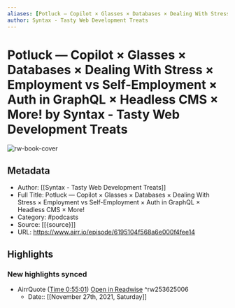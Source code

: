 ```yaml
---
aliases: [Potluck — Copilot × Glasses × Databases × Dealing With Stress × Employment vs Self-Employment × Auth in GraphQL × Headless CMS × More!, Potluck — Copilot × Glasses × Databases × Dealing With Stress × Employment vs Self-Employment × Auth in GraphQL × Headless CMS × More!]
author: Syntax - Tasty Web Development Treats
---
```

# Potluck — Copilot × Glasses × Databases × Dealing With Stress × Employment vs Self-Employment × Auth in GraphQL × Headless CMS × More! by Syntax - Tasty Web Development Treats

![rw-book-cover](https://ssl-static.libsyn.com/p/assets/7/9/0/7/790703531a3c8eca/iTunes_Artwork.png)

## Metadata
- Author: [[Syntax - Tasty Web Development Treats]]
- Full Title: Potluck — Copilot × Glasses × Databases × Dealing With Stress × Employment vs Self-Employment × Auth in GraphQL × Headless CMS × More!
- Category: #podcasts
- Source: [[{source}]]
- URL: https://www.airr.io/episode/6195104f568a6e000f4fee14

## Highlights
### New highlights synced
- AirrQuote ([Time 0:55:01](https://www.airr.io/quote/61a2c1e43aae6012c85cd81c)) [Open in Readwise](https://readwise.io/open/253625006) ^rw253625006
    - Date:: [[November 27th, 2021, Saturday]]
